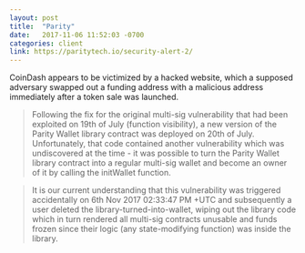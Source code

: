 ```yaml
---
layout: post
title:  "Parity"
date:   2017-11-06 11:52:03 -0700
categories: client
link: https://paritytech.io/security-alert-2/
---
```

CoinDash appears to be victimized by a hacked website, which a supposed adversary swapped out a funding address with a malicious address immediately after a token sale was launched.

>  Following the fix for the original multi-sig vulnerability that had been exploited on 19th of July (function visibility), a new version of the Parity Wallet library contract was deployed on 20th of July. Unfortunately, that code contained another vulnerability which was undiscovered at the time - it was possible to turn the Parity Wallet library contract into a regular multi-sig wallet and become an owner of it by calling the initWallet function.

> It is our current understanding that this vulnerability was triggered accidentally on 6th Nov 2017 02:33:47 PM +UTC and subsequently a user deleted the library-turned-into-wallet, wiping out the library code which in turn rendered all multi-sig contracts unusable and funds frozen since their logic (any state-modifying function) was inside the library.
